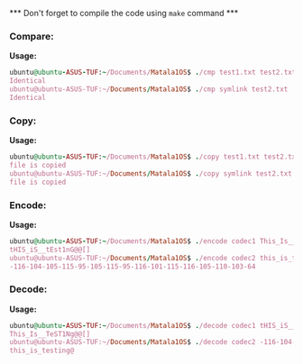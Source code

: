 *** Don't forget to compile the code using `make` command ***

### Compare:
**Usage:**
```ruby
ubuntu@ubuntu-ASUS-TUF:~/Documents/Matala1OS$ ./cmp test1.txt test2.txt
Identical
ubuntu@ubuntu-ASUS-TUF:~/Documents/Matala1OS$ ./cmp symlink test2.txt
Identical
```

### Copy:
**Usage:**
```ruby
ubuntu@ubuntu-ASUS-TUF:~/Documents/Matala1OS$ ./copy test1.txt test2.txt
file is copied
ubuntu@ubuntu-ASUS-TUF:~/Documents/Matala1OS$ ./copy symlink test2.txt
file is copied
```

### Encode:
**Usage:**
```ruby
ubuntu@ubuntu-ASUS-TUF:~/Documents/Matala1OS$ ./encode codec1 This_Is__TeST1Ng@@[]
tHIS_iS__tEst1nG@@[]
ubuntu@ubuntu-ASUS-TUF:~/Documents/Matala1OS$ ./encode codec2 this_is_testing@
-116-104-105-115-95-105-115-95-116-101-115-116-105-110-103-64
```

### Decode:
**Usage:**
```ruby
ubuntu@ubuntu-ASUS-TUF:~/Documents/Matala1OS$ ./decode codec1 tHIS_iS__tEst1nG@@[]
This_Is__TeST1Ng@@[]
ubuntu@ubuntu-ASUS-TUF:~/Documents/Matala1OS$ ./decode codec2 -116-104-105-115-95-105-115-95-116-101-115-116-105-110-103-64
this_is_testing@
```
